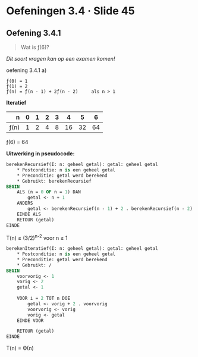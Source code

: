 # Oefeningen 3.4 &middot; Slide 45

## Oefening 3.4.1

> Wat is ƒ(6)?

*Dit soort vragen kan op een examen komen!*

oefening 3.4.1 a) 

```
ƒ(0) = 1
ƒ(1) = 2
ƒ(n) = ƒ(n - 1) + 2ƒ(n - 2)     als n > 1
```

**Iteratief**

| n      | 0   | 1   | 2   | 3   | 4   | 5   | 6   |
| -----: | :-: | :-: | :-: | :-: | :-: | :-: | :-: |
| ƒ(n)   | 1   | 2   | 4   | 8   | 16  | 32  |  64 |

ƒ(6) = 64

**Uitwerking in pseudocode:**

```pascal
berekenRecursief(I: n: geheel getal): getal: geheel getal
    * Postconditie: n is een geheel getal
    * Preconditie: getal werd berekend
    * Gebruikt: berekenRecursief
BEGIN
    ALS (n = 0 OF n = 1) DAN
        getal <- n + 1
    ANDERS
        getal <- berekenRecursief(n - 1) + 2 . berekenRecursief(n - 2)
    EINDE ALS
    RETOUR (getal)
EINDE
```

T(n) ≥ (3/2)<sup>n-2</sup> voor n ≥ 1


```pascal
berekenIteratief(I: n: geheel getal): getal: geheel getal
    * Postconditie: n is een geheel getal
    * Preconditie: getal werd berekend
    * Gebruikt: /
BEGIN
    voorvorig <- 1
    vorig <- 2
    getal <- 1
    
    VOOR i = 2 TOT n DOE
        getal <- vorig + 2 . voorvorig
        voorvorig <- vorig
        vorig <- getal
    EINDE VOOR

    RETOUR (getal)
EINDE
```

T(n) = &Theta;(n)
